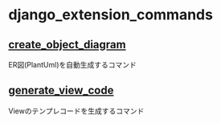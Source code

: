 # django_extension_commands


## [create_object_diagram](./docs/create_object_diagram.md)
ER図(PlantUml)を自動生成するコマンド

## [generate_view_code](./docs/generate_view_code.md)
Viewのテンプレコードを生成するコマンド
